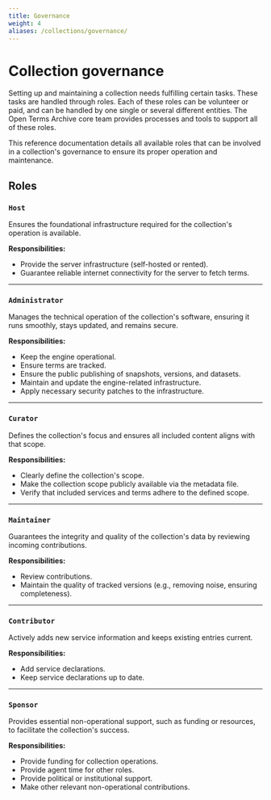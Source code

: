 ```yaml
---
title: Governance
weight: 4
aliases: /collections/governance/
---
```


# Collection governance

Setting up and maintaining a collection needs fulfilling certain tasks. These tasks are handled through roles. Each of these roles can be volunteer or paid, and can be handled by one single or several different entities. The Open Terms Archive core team provides processes and tools to support all of these roles.

This reference documentation details all available roles that can be involved in a collection's governance to ensure its proper operation and maintenance.

## Roles

### `Host`

Ensures the foundational infrastructure required for the collection's operation is available.

**Responsibilities:**

- Provide the server infrastructure (self-hosted or rented).
- Guarantee reliable internet connectivity for the server to fetch terms.

---

### `Administrator`

Manages the technical operation of the collection's software, ensuring it runs smoothly, stays updated, and remains secure.

**Responsibilities:**

- Keep the engine operational.
- Ensure terms are tracked.
- Ensure the public publishing of snapshots, versions, and datasets.
- Maintain and update the engine-related infrastructure.
- Apply necessary security patches to the infrastructure.

---

### `Curator`

Defines the collection's focus and ensures all included content aligns with that scope.

**Responsibilities:**

- Clearly define the collection's scope.
- Make the collection scope publicly available via the metadata file.
- Verify that included services and terms adhere to the defined scope.

---

### `Maintainer`

Guarantees the integrity and quality of the collection's data by reviewing incoming contributions.

**Responsibilities:**

- Review contributions.
- Maintain the quality of tracked versions (e.g., removing noise, ensuring completeness).

---

### `Contributor`

Actively adds new service information and keeps existing entries current.

**Responsibilities:**

- Add service declarations.
- Keep service declarations up to date.

---

### `Sponsor`

Provides essential non-operational support, such as funding or resources, to facilitate the collection's success.

**Responsibilities:**

- Provide funding for collection operations.
- Provide agent time for other roles.
- Provide political or institutional support.
- Make other relevant non-operational contributions.
